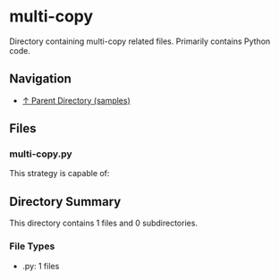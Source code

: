 # multi-copy

Directory containing multi-copy related files. Primarily contains Python code.

## Navigation

* [↑ Parent Directory (samples)](../README.md)

## Files

### multi-copy.py

This strategy is capable of:


## Directory Summary

This directory contains 1 files and 0 subdirectories.

### File Types

* .py: 1 files

